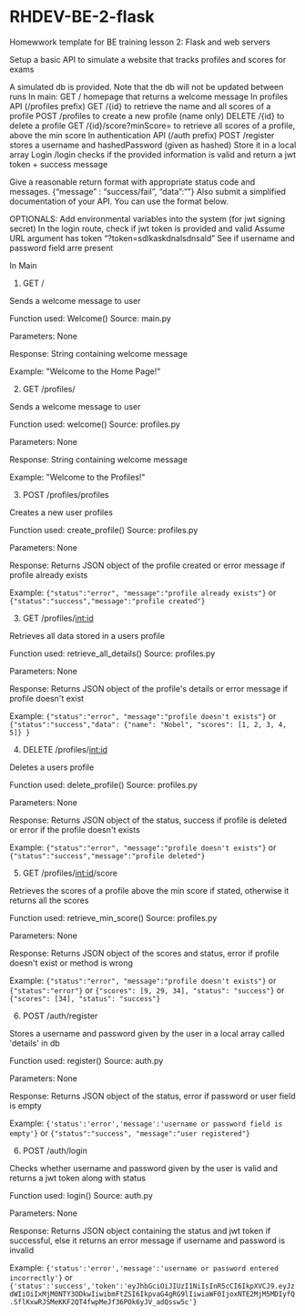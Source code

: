 # RHDEV-BE-2-flask
Homewwork template for BE training lesson 2: Flask and web servers

Setup a basic API to simulate a website that tracks profiles and scores for exams

A simulated db is provided. Note that the db will not be updated between runs
    In main:
GET / homepage that returns a welcome message
    In profiles API (/profiles prefix)
GET /{id} to retrieve the name and all scores of a profile
POST /profiles to create a new profile (name only)
DELETE /{id} to delete a profile
GET /{id}/score?minScore= to retrieve all scores of a profile, above the min score
    In authentication API (/auth prefix)
POST /register stores a username and hashedPassword (given as hashed)
Store it in a local array
Login /login checks if the provided information is valid and return a jwt token + success message

Give a reasonable return format with appropriate status code and messages.
{“message” : “success/fail”, “data”:””}
Also submit a simplified documentation of your API. You can use the format below.



OPTIONALS: 
Add environmental variables into the system (for jwt signing secret)
In the login route, check if jwt token is provided and valid
Assume URL argument has token “?token=sdlkaskdnalsdnsald”
See if username and password field arre present

In Main
1) GET /

Sends a welcome message to user

Function used: Welcome()
Source: main.py

Parameters: None

Response: String containing welcome message

Example: "Welcome to the Home Page!"

2) GET /profiles/

Sends a welcome message to user

Function used: welcome()
Source: profiles.py

Parameters: None

Response: String containing welcome message

Example: "Welcome to the Profiles!"

3) POST /profiles/profiles

Creates a new user profiles

Function used: create_profile()
Source: profiles.py

Parameters: None

Response: Returns JSON object of the profile created or error message if profile already exists

Example: ```{"status":"error", "message":"profile already exists"}``` or ``` {"status":"success","message":"profile created"}```

3) GET /profiles/<int:id>

Retrieves all data stored in a users profile

Function used: retrieve_all_details()
Source: profiles.py

Parameters: None

Response: Returns JSON object of the profile's details or error message if profile doesn't exist

Example: ```{"status":"error", "message":"profile doesn't exists"}``` or ``` {"status":"success","data": {"name": "Nobel", "scores": [1, 2, 3, 4, 5]} }```

4) DELETE /profiles/<int:id>

Deletes a users profile

Function used: delete_profile()
Source: profiles.py

Parameters: None

Response: Returns JSON object of the status, success if profile is deleted or error if the profile doesn't exists

Example: ```{"status":"error", "message":"profile doesn't exists"}``` or ``` {"status":"success","message":"profile deleted"}```

5) GET /profiles/<int:id>/score

Retrieves the scores of a profile above the min score if stated, otherwise it returns all the scores

Function used: retrieve_min_score()
Source: profiles.py

Parameters: None

Response: Returns JSON object of the scores and status, error if profile doesn't exist or method is wrong

Example: ```{"status":"error", "message":"profile doesn't exists"}``` or ``` {"status":"error"}``` or ```{"scores": [9, 29, 34], "status": "success"}``` or ```{"scores": [34], "status": "success"}```

6) POST /auth/register

Stores a username and password given by the user in a local array called 'details' in db

Function used: register()
Source: auth.py

Parameters: None

Response: Returns JSON object of the status, error if password or user field is empty

Example: ```{'status':'error','message':'username or password field is empty'}``` or ```{"status":"success", "message":"user registered"}```

6) POST /auth/login

Checks whether username and password given by the user is valid and returns a jwt token along with status

Function used: login()
Source: auth.py

Parameters: None

Response: Returns JSON object containing the status and jwt token if successful, else it returns an error message if username and password is invalid

Example: ```{'status':'error','message':'username or password entered incorrectly'}``` or ```{'status':'success','token':'eyJhbGciOiJIUzI1NiIsInR5cCI6IkpXVCJ9.eyJzdWIiOiIxMjM0NTY3ODkwIiwibmFtZSI6IkpvaG4gRG9lIiwiaWF0IjoxNTE2MjM5MDIyfQ.SflKxwRJSMeKKF2QT4fwpMeJf36POk6yJV_adQssw5c'}```